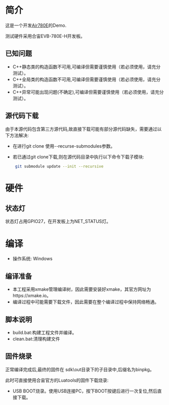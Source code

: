 # 简介

这是一个开发[Air780E](https://air780e.cn)的Demo.

测试硬件采用合宙EVB-780E-H开发板。

## 已知问题

- C++静态类的构造函数不可用,可编译但需要谨慎使用（若必须使用，请充分测试）。
- C++全局类的构造函数不可用,可编译但需要谨慎使用（若必须使用，请充分测试）。
- C++异常可能出现问题(不确定),可编译但需要谨慎使用（若必须使用，请充分测试）。

## 源代码下载

由于本源代码包含第三方源代码,故直接下载可能有部分源代码缺失，需要通过以下方法解决:

- 在进行git clone 使用--recurse-submodules参数。

- 若已通过git clone下载,则在源代码目录中执行以下命令下载子模块:

  ```bash
   git submodule update --init --recursive
  ```

# 硬件

## 状态灯

状态灯占用GPIO27，在开发板上为NET_STATUS灯。

# 编译

- 操作系统: Windows 

## 编译准备

- 本工程采用xmake管理编译树，因此需要安装好xmake，其官方网址为https://xmake.io。
- 编译过程中可能需要下载文件，因此需要在整个编译过程中保持网络畅通。

## 脚本说明

- build.bat:构建工程文件并编译。
- clean.bat:清理构建文件

## 固件烧录

正常编译完成后,最终的固件在 sdk\out目录下的子目录中,后缀名为binpkg。

此时可直接使用合宙官方的Luatools的固件下载烧录:

- USB BOOT烧录。使用USB连接PC，按下BOOT按键后进行一次复位,然后直接下载。



